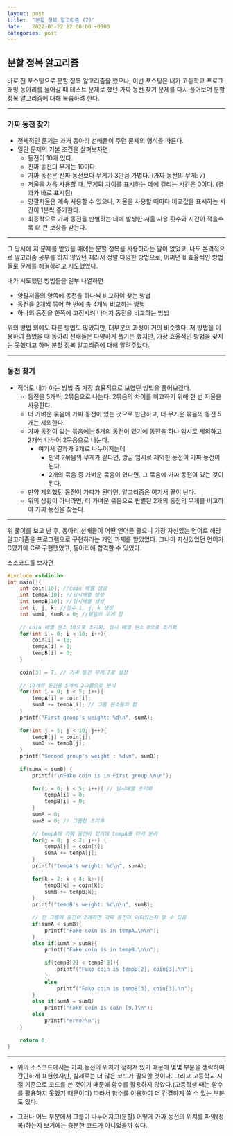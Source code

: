 ```yaml
---
layout: post
title:  "분할 정복 알고리즘 (2)"
date:   2022-03-22 12:00:00 +0900
categories: post
---
```


## 분할 정복 알고리즘  
 바로 전 포스팅으로 분할 정복 알고리즘을 했으나, 
이번 포스팅은 내가 고등학교 프로그래밍 동아리를 들어갈 때 테스트 문제로 했던 가짜 동전 찾기 문제를 다시 풀어보며 
분할 정복 알고리즘에 대해 복습하려 한다.  
 
___

### 가짜 동전 찾기
* 전체적인 문제는 과거 동아리 선배들이 주던 문제의 형식을 따른다.  
* 일단 문제의 기본 조건을 살펴보자면  
    * 동전이 10개 있다.  
    * 진짜 동전의 무게는 10이다.  
    * 가짜 동전은 진짜 동전보다 무게가 3만큼 가볍다. (가짜 동전의 무게: 7)  
    * 저울을 처음 사용할 때, 무게의 차이를 표시하는 데에 걸리는 시간은 0이다. (결과가 바로 표시됨)  
    * 양팔저울은 계속 사용할 수 있으나, 저울을 사용할 때마다 비교값을 표시하는 시간이 1분씩 증가한다.  
    * 최종적으로 가짜 동전을 판별하는 데에 발생한 저울 사용 횟수와 시간이 적을수록 더 큰 보상을 받는다.  
    
___

 그 당시에 저 문제를 받았을 때에는 분할 정복을 사용하라는 말이 없었고, 나도 본격적으로 알고리즘 공부를 하지 않았던 때라서 
정말 다양한 방법으로, 어쩌면 비효율적인 방법들로 문제를 해결하려고 시도했었다.  

내가 시도했던 방법들을 일부 나열하면  
* 양팔저울의 양쪽에 동전을 하나씩 비교하여 찾는 방법  
* 동전을 2개씩 묶어 한 번에 총 4개씩 비교하는 방법  
* 하나의 동전을 한쪽에 고정시켜 나머지 동전을 비교하는 방법  

 위의 방법 외에도 다른 방법도 많았지만, 대부분의 과정이 거의 비슷했다. 저 방법을 이용하여 풀었을 때 동아리 선배들은 다양하게 풀기는 했지만, 
가장 효율적인 방법을 찾지는 못했다고 하며 분할 정복 알고리즘에 대해 알려주었다.  

___
### 동전 찾기  
* 적어도 내가 아는 방법 중 가장 효율적으로 보였던 방법을 풀어보겠다.  
    * 동전을 5개씩, 2묶음으로 나눈다. 2묶음의 차이를 비교하기 위해 한 번 저울을 사용한다.  
    * 더 가벼운 묶음에 가짜 동전이 있는 것으로 판단하고, 더 무거운 묶음의 동전 5개는 제외한다.  
    * 가짜 동전이 있는 묶음에는 5개의 동전이 있기에 동전을 하나 임시로 제외하고 2개씩 나누어 2묶음으로 나눈다.  
        * 여기서 결과가 2개로 나누어지는데  
            * 만약 2묶음의 무게가 같다면, 방금 임시로 제외한 동전이 가짜 동전이 된다.  
            * 2개의 묶음 중 가벼운 묶음이 있다면, 그 묶음에 가짜 동전이 있는 것이 된다.  
    * 만약 제외했던 동전이 가짜가 된다면, 알고리즘은 여기서 끝이 난다.  
    * 위의 상황이 아니라면, 더 가벼운 묶음으로 판별된 2개의 동전의 무게를 비교하여 가짜 동전을 찾는다.  

___

 위 풀이를 보고 난 후, 동아리 선배들이 어떤 언어든 좋으니 가장 자신있는 언어로 해당 알고리즘을 프로그램으로 구현하라는 개인 과제를 받았었다. 
그나마 자신있었던 언어가 C였기에 C로 구현했었고, 동아리에 합격할 수 있었다.  
    
소스코드를 보자면  

~~~c
#include <stdio.h>
int main(){
	int coin[10]; //coin 배열 생성
	int tempA[10]; //임시배열 생성 
	int tempB[10]; //임시배열 생성 
	int i, j, k; //정수 i, j, k 생성 
	int sumA, sumB = 0; //묶음의 무게 합 
	
	// coin 배열 원소 10으로 초기화, 임시 배열 원소 0으로 초기화 
	for(int i = 0; i < 10; i++){
		coin[i] = 10;
		tempA[i] = 0;
		tempB[i] = 0;
	}
	
	coin[3] = 7; // 가짜 동전 무게 7로 설정 
		
	// 10개의 동전을 5개씩 2그룹으로 분리
	for(int i = 0; i < 5; i++){
		tempA[i] = coin[i];
		sumA += tempA[i]; // 그룹 원소들의 합
	}
	printf("First group's weight: %d\n", sumA);
	
	for(int j = 5; j < 10; j++){
		tempB[j] = coin[j];
		sumB += tempB[j];
	}
	printf("Second group's weight : %d\n", sumB);
	
	if(sumA < sumB) {
		printf("\nFake coin is in First group.\n\n");
		
		for(i = 0; i < 5; i++){ // 임시배열 초기화 
			tempA[i] = 0;
			tempB[i] = 0;
		}
		sumA = 0; 
		sumB = 0; // 그룹합 초기화 
		
		// tempA에 가짜 동전이 있기에 tempA를 다시 분리 
		for(j = 0; j < 2; j++) {
			tempA[j] = coin[j];
			sumA += tempA[j];
		}
		printf("tempA's weight: %d\n", sumA);
			
		for(k = 2; k < 4; k++){
			tempB[k] = coin[k];
			sumB += tempB[k];
		}
		printf("tempB's weight: %d\n\n", sumB);
		
		// 한 그룹에 동전이 2개라면 가짜 동전이 어디있는지 알 수 있음 
		if(sumA < sumB){
			printf("Fake coin is in tempA.\n\n");
		}
		else if(sumA > sumB){
			printf("Fake coin is in tempB.\n\n");
			
			if(tempB[2] < tempB[3]){
				printf("Fake coin is tempB[2], coin[3].\n");
			}
			else
				printf("Fake coin is tempB[3], coin[3].\n");
		}
		else if(sumA = sumB)
			printf("Fake coin is coin [9.]\n");
		else
			printf("error\n");
	}
	
	return 0;
} 
~~~

___

* 위의 소스코드에서는 가짜 동전의 위치가 정해져 있기 때문에 몇몇 부분을 생략하여 간단하게 표현했지만, 
실제로는 더 많은 코드가 필요할 것이다. 그리고 고등학교 시절 기준으로 코드를 쓴 것이기 때문에 함수를 활용하지 않았다.(고등학생 때는 함수를 활용하지 못했기 때문이다) 따라서 함수를 이용하여 더 간결하게 쓸 수 있는 부분도 있다.  
  
* 그러나 어느 부분에서 그룹이 나누어지고(분할) 어떻게 가짜 동전의 위치를 파악(정복)하는지 보기에는 충분한 코드가 아니었을까 싶다.